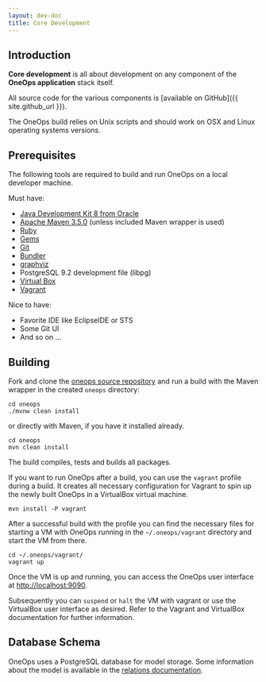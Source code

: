 ```yaml
---
layout: dev-doc
title: Core Development
---
```


## Introduction

__Core development__ is all about development on any component of the 
__OneOps application__ stack itself.

All source code for the various components is [available on GitHub]({{ site.github_url }}).

The OneOps build relies on Unix scripts and should work on OSX and Linux operating systems versions.

## Prerequisites

The following tools are required to build and run OneOps on a local developer machine.

Must have:

- [Java Development Kit 8 from Oracle](http://www.oracle.com/technetwork/java/javase/downloads/index.html)
- [Apache Maven 3.5.0](http://maven.apache.org) (unless included Maven wrapper is used)
- [Ruby](https://www.ruby-lang.org/en/downloads/)
- [Gems](https://rubygems.org/pages/download)
- [Git](https://git-scm.com/downloads)
- [Bundler](http://bundler.io/)
- [graphviz](http://www.graphviz.org/)
- PostgreSQL 9.2 development file (libpg)
- [Virtual Box](https://www.virtualbox.org/)
- [Vagrant](https://www.vagrantup.com/)

Nice to have:

- Favorite IDE like EclipseIDE or STS
- Some Git UI
- And so on ...

## Building

Fork and clone the [oneops source repository](https://github.com/oneops/oneops)
and run a build with the Maven wrapper  in the created `oneops` directory:

```shell
cd oneops
./mvnw clean install
````

or directly with Maven, if you have it installed already.

```shell
cd oneops
mvn clean install
```

The build compiles, tests and builds all packages. 

If you want to run OneOps after a build, you can use the `vagrant` profile
during a build. It creates all necessary configuration for Vagrant to spin up
the newly built OneOps in a VirtualBox virtual machine.

```shell
mvn install -P vagrant
```

After a successful build with the profile you can find the necessary files for 
starting a VM with OneOps running in the `~/.oneops/vagrant` directory and start
the VM from there.

```shell
cd ~/.oneops/vagrant/
vagrant up
```

Once the VM is up and running, you can access the OneOps user interface at 
[http://localhost:9090](http://localhost:9090).

Subsequently you can `suspend` or `halt` the VM with vagrant or use the
VirtualBox user interface as desired. Refer to the Vagrant and VirtualBox
documentation for further information.

## Database Schema

OneOps uses a PostgreSQL database for model storage. Some information about the
model is available in the [relations documentation](./relations.html).




